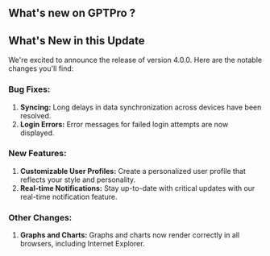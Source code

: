 ## What's new on GPTPro ?
 
## What's New in this Update

We're excited to announce the release of version 4.0.0. Here are the notable changes you'll find:

### Bug Fixes:
1. **Syncing:** Long delays in data synchronization across devices have been resolved.
2. **Login Errors:** Error messages for failed login attempts are now displayed.

### New Features:
1. **Customizable User Profiles:** Create a personalized user profile that reflects your style and personality.
2. **Real-time Notifications:** Stay up-to-date with critical updates with our real-time notification feature.

### Other Changes:
1. **Graphs and Charts:** Graphs and charts now render correctly in all browsers, including Internet Explorer. 

